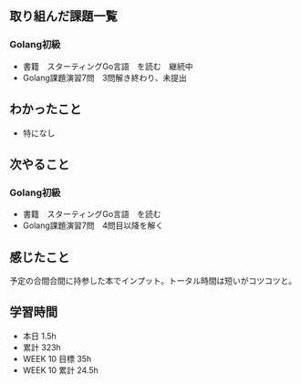 ## 取り組んだ課題一覧 
 ### Golang初級
 - 書籍　スターティングGo言語　を読む　継続中
 - Golang課題演習7問　3問解き終わり、未提出　

 ## わかったこと 
 - 特になし

 ## 次やること 
 ### Golang初級
 - 書籍　スターティングGo言語　を読む
 - Golang課題演習7問　4問目以降を解く

 ## 感じたこと 
 予定の合間合間に持参した本でインプット。トータル時間は短いがコツコツと。

 ## 学習時間 
 - 本日 1.5h 
 - 累計 323h 
 - WEEK 10 目標 35h 
 - WEEK 10 累計 24.5h
